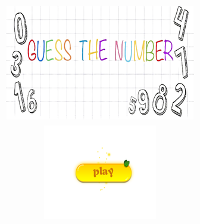 <div align="center">
  <p>
  <img src="/image.png" width="795" height="304"
  </p>
</div>

<a 
 href="https://replit.com/@serhanelmaciogl/Guess-the-Number-Designed-in-Python?v=1">
  <div align="center">
 <img border="0" src="/play_button.png" width="300" height="250" >
  </div>
</a>
  
